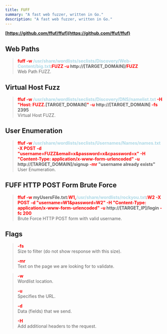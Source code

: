 ```yaml
---
title: FUFF
summary: "A fast web fuzzer, written in Go."
description: "A fast web fuzzer, written in Go."
---
```


**[https://github.com/ffuf/ffuf](https://github.com/ffuf/ffuf)**

## Web Paths


 > 
 > **<font color=red>fuff -w</font> <font color=lightblue>/usr/share/wordlists/seclists/Discovery/Web-Content/big.txt</font><font color=red>:FUZZ -u</font> http://\[TARGET_DOMAIN\]/<font color=red>FUZZ</font></br>**
 > Web Path FUZZ.

## Virtual Host Fuzz


 > 
 > **<font color=red>ffuf -w</font> <font color=lightblue>/usr/share/wordlists/seclists/Discovery/DNS/namelist.txt</font> <font color=red>-H "Host: FUZZ.</font>\[TARGET_DOMAIN\]<font color=red>" -u</font> http://\[TARGET_DOMAIN\] <font color=red>-fs</font> 2395</br>**
 > Virtual Host FUZZ.

## User Enumeration


 > 
 > **<font color=red>ffuf -w</font> <font color=lightblue>/usr/share/wordlists/seclists/Usernames/Names/names.txt</font> <font color=red>-X POST -d "username=FUZZ&email=x&password=x&cpassword=x" -H "Content-Type: application/x-www-form-urlencoded" -u</font> http://\[TARGET_DOMAIN\]/signup <font color=red>-mr </font>"username already exists"</br>**
 > User Enumeration.

## FUFF HTTP POST Form Brute Force


 > 
 > **<font color=red>ffuf -w </font>myUsersFile.txt<font color=red>:W1,</font><font color=lightblue>/usr/share/wordlists/rockyou.txt</font><font color=red>:W2 -X POST -d "username=W1&password=W2" -H "Content-Type: application/x-www-form-urlencoded" -u</font> http://\[TARGET_IP\]/login <font color=red>-fc 200</font>**</br>
 > Brute Force HTTP POST form with valid username.

## Flags


 > 
 > **<font color=red>-fs</font>**</br>
 > Size to filter (do not show response with this size).
 > 
 > **<font color=red>-mr</font>**</br>
 > Text on the page we are looking for to validate.

 > 
 > **<font color=red>-w</font>**</br>
 > Wordlist location.
 > 
 > **<font color=red>-u </font>**</br>
 > Specifies the URL.
 > 
 > **<font color=red>-d</font>**</br>
 > Data (fields) that we send.
 > 
 > **<font color=red>-H</font>**</br>
 > Add additional headers to the request.
